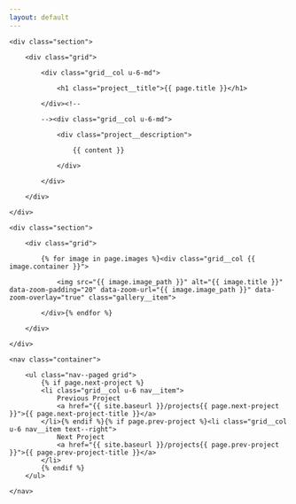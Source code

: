 ```yaml
---
layout: default
---
```


<div class="container">

    <div class="section">

        <div class="grid">

            <div class="grid__col u-6-md">
                
                <h1 class="project__title">{{ page.title }}</h1>

            </div><!--

            --><div class="grid__col u-6-md">

                <div class="project__description">

                    {{ content }}

                </div>
            
            </div>

        </div>

    </div>

    <div class="section">

        <div class="grid">
            
            {% for image in page.images %}<div class="grid__col {{ image.container }}">
                
                <img src="{{ image.image_path }}" alt="{{ image.title }}" data-zoom-padding="20" data-zoom-url="{{ image.image_path }}" data-zoom-overlay="true" class="gallery__item">

            </div>{% endfor %}

        </div>

    </div>

</div>

<div class="project__nav">

    <nav class="container">

        <ul class="nav--paged grid">
            {% if page.next-project %}
            <li class="grid__col u-6 nav__item">
                Previous Project
                <a href="{{ site.baseurl }}/projects{{ page.next-project }}">{{ page.next-project-title }}</a>
            </li>{% endif %}{% if page.prev-project %}<li class="grid__col u-6 nav__item text--right">
                Next Project
                <a href="{{ site.baseurl }}/projects{{ page.prev-project }}">{{ page.prev-project-title }}</a>
            </li>
            {% endif %}
        </ul>

    </nav>

</div>